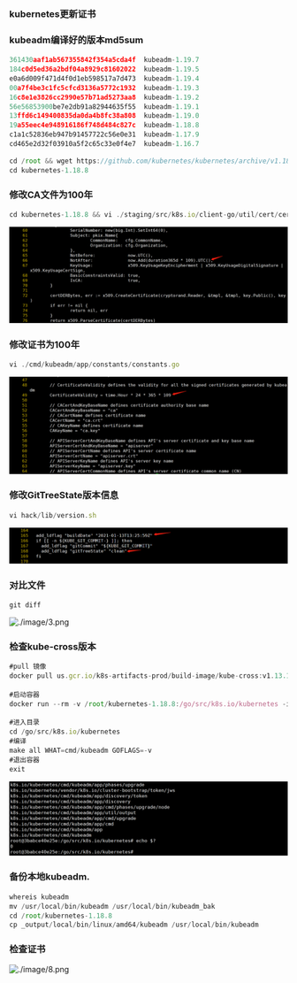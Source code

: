 ### kubernetes更新证书


### kubeadm编译好的版本md5sum
```javascript
361430aaf1ab567355842f354a5cda4f  kubeadm-1.19.7
184c0d5ed36a2bdf04a8929c81602022  kubeadm-1.19.5
e0a6d009f471d4f0d1eb598517a7d473  kubeadm-1.19.4
00a7f4be3c1fc5cfcd3136a5772c1932  kubeadm-1.19.3
16c8e1e3826cc2990e57b71ad5273aa8  kubeadm-1.19.2
56e56853900be7e2db91a82944635f55  kubeadm-1.19.1
13ffd6c149400835da0da4b8fc38a808  kubeadm-1.19.0 
19a55eec4e948916186f748d484c827c  kubeadm-1.18.8
c1a1c52836eb947b91457722c56e0e31  kubeadm-1.17.9
cd465e2d32f03910a5f2c65c33e0f4e7  kubeadm-1.16.7
```


```javascript
cd /root && wget https://github.com/kubernetes/kubernetes/archive/v1.18.8.tar.gz && tar zxvf v1.18.8.tar.gz
cd kubernetes-1.18.8
```

### 修改CA文件为100年

```javascript
cd kubernetes-1.18.8 && vi ./staging/src/k8s.io/client-go/util/cert/cert.go
```

![./image/1.png](./image/1.png)

### 修改证书为100年

```javascript
vi ./cmd/kubeadm/app/constants/constants.go
```

![./image/2.png](./image/2.png)

### 修改GitTreeState版本信息

```javascript
vi hack/lib/version.sh
```

![./image/7](./image/7.png)

### 对比文件

```javascript
git diff
```

![./image/3.png](./image/3.png)

### 检查kube-cross版本

```javascript
#pull 镜像
docker pull us.gcr.io/k8s-artifacts-prod/build-image/kube-cross:v1.13.15-1

#启动容器
docker run --rm -v /root/kubernetes-1.18.8:/go/src/k8s.io/kubernetes -it us.gcr.io/k8s-artifacts-prod/build-image/kube-cross:v1.13.15-1 bash

#进入目录
cd /go/src/k8s.io/kubernetes
#编译
make all WHAT=cmd/kubeadm GOFLAGS=-v
#退出容器
exit
```

![./image/4.png](./image/4.png)

### 备份本地kubeadm.

```javascript
whereis kubeadm
mv /usr/local/bin/kubeadm /usr/local/bin/kubeadm_bak
cd /root/kubernetes-1.18.8
cp _output/local/bin/linux/amd64/kubeadm /usr/local/bin/kubeadm
```

### 检查证书

![./image/8.png](./image/8.png)
